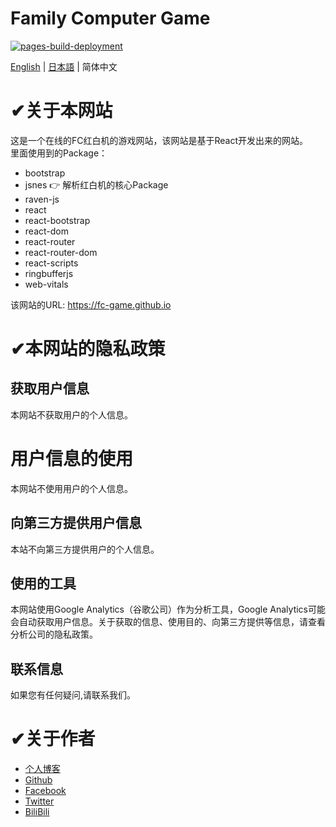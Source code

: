 
# Family Computer Game
 [![pages-build-deployment](https://github.com/fc-game/fc-game.github.io/actions/workflows/pages/pages-build-deployment/badge.svg)](https://github.com/fc-game/fc-game.github.io/actions/workflows/pages/pages-build-deployment)

[English](./README.md) | [日本語](./README_jp.md) | 简体中文

# ✔关于本网站

这是一个在线的FC红白机的游戏网站，该网站是基于React开发出来的网站。  
里面使用到的Package：
- bootstrap
- jsnes  👉 解析红白机的核心Package
- raven-js
- react
- react-bootstrap
- react-dom
- react-router
- react-router-dom
- react-scripts
- ringbufferjs
- web-vitals

该网站的URL: https://fc-game.github.io

# ✔本网站的隐私政策

## 获取用户信息

本网站不获取用户的个人信息。

# 用户信息的使用

本网站不使用用户的个人信息。

## 向第三方提供用户信息

本站不向第三方提供用户的个人信息。

## 使用的工具

本网站使用Google Analytics（谷歌公司）作为分析工具，Google Analytics可能会自动获取用户信息。关于获取的信息、使用目的、向第三方提供等信息，请查看分析公司的隐私政策。

## 联系信息

如果您有任何疑问,请联系我们。  

# ✔关于作者

- [个人博客](https://seiri-blog.github.io)
- [Github]( https://github.com/RyuSeiri)
- [Facebook](https://www.facebook.com/people/Ryu-Seiri/100087864783411)
- [Twitter](https://twitter.com/Seiriryu)
- [BiliBili](https://space.bilibili.com/140506788)
